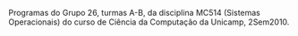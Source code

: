 Programas do Grupo 26, turmas A-B, da disciplina MC514 (Sistemas Operacionais) do curso de Ciência da Computação da Unicamp, 2Sem2010.